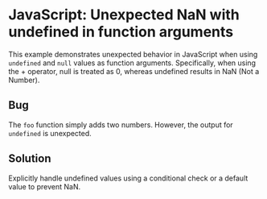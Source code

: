 # JavaScript: Unexpected NaN with undefined in function arguments

This example demonstrates unexpected behavior in JavaScript when using `undefined` and `null` values as function arguments. Specifically, when using the + operator, null is treated as 0, whereas undefined results in NaN (Not a Number).

## Bug
The `foo` function simply adds two numbers.  However, the output for `undefined` is unexpected.

## Solution
Explicitly handle undefined values using a conditional check or a default value to prevent NaN.
